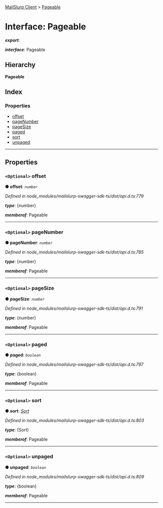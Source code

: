 [MailSlurp Client](../README.md) > [Pageable](../interfaces/pageable.md)

# Interface: Pageable

*__export__*: 

*__interface__*: Pageable

## Hierarchy

**Pageable**

## Index

### Properties

* [offset](pageable.md#offset)
* [pageNumber](pageable.md#pagenumber)
* [pageSize](pageable.md#pagesize)
* [paged](pageable.md#paged)
* [sort](pageable.md#sort)
* [unpaged](pageable.md#unpaged)

---

## Properties

<a id="offset"></a>

### `<Optional>` offset

**● offset**: *`number`*

*Defined in node_modules/mailslurp-swagger-sdk-ts/dist/api.d.ts:779*

*__type__*: {number}

*__memberof__*: Pageable

___
<a id="pagenumber"></a>

### `<Optional>` pageNumber

**● pageNumber**: *`number`*

*Defined in node_modules/mailslurp-swagger-sdk-ts/dist/api.d.ts:785*

*__type__*: {number}

*__memberof__*: Pageable

___
<a id="pagesize"></a>

### `<Optional>` pageSize

**● pageSize**: *`number`*

*Defined in node_modules/mailslurp-swagger-sdk-ts/dist/api.d.ts:791*

*__type__*: {number}

*__memberof__*: Pageable

___
<a id="paged"></a>

### `<Optional>` paged

**● paged**: *`boolean`*

*Defined in node_modules/mailslurp-swagger-sdk-ts/dist/api.d.ts:797*

*__type__*: {boolean}

*__memberof__*: Pageable

___
<a id="sort"></a>

### `<Optional>` sort

**● sort**: *[Sort](sort.md)*

*Defined in node_modules/mailslurp-swagger-sdk-ts/dist/api.d.ts:803*

*__type__*: {Sort}

*__memberof__*: Pageable

___
<a id="unpaged"></a>

### `<Optional>` unpaged

**● unpaged**: *`boolean`*

*Defined in node_modules/mailslurp-swagger-sdk-ts/dist/api.d.ts:809*

*__type__*: {boolean}

*__memberof__*: Pageable

___


